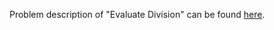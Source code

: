 Problem description of "Evaluate Division" can be found [here](https://leetcode.com/problems/evaluate-division/).